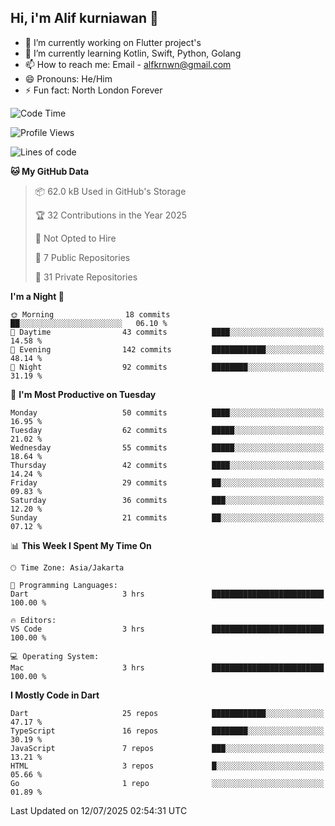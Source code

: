 ## Hi, i'm Alif kurniawan 👋

- 🔭 I’m currently working on Flutter project's
- 🌱 I’m currently learning Kotlin, Swift, Python, Golang
- 📫 How to reach me: Email - alfkrnwn@gmail.com
- 😄 Pronouns: He/Him
- ⚡ Fun fact: North London Forever

<!--START_SECTION:waka-->
![Code Time](http://img.shields.io/badge/Code%20Time-119%20hrs%2054%20mins-blue)

![Profile Views](http://img.shields.io/badge/Profile%20Views-21-blue)

![Lines of code](https://img.shields.io/badge/From%20Hello%20World%20I%27ve%20Written-175.9%20thousand%20lines%20of%20code-blue)

**🐱 My GitHub Data** 

> 📦 62.0 kB Used in GitHub's Storage 
 > 
> 🏆 32 Contributions in the Year 2025
 > 
> 🚫 Not Opted to Hire
 > 
> 📜 7 Public Repositories 
 > 
> 🔑 31 Private Repositories 
 > 
**I'm a Night 🦉** 

```text
🌞 Morning                18 commits          ██░░░░░░░░░░░░░░░░░░░░░░░   06.10 % 
🌆 Daytime                43 commits          ████░░░░░░░░░░░░░░░░░░░░░   14.58 % 
🌃 Evening                142 commits         ████████████░░░░░░░░░░░░░   48.14 % 
🌙 Night                  92 commits          ████████░░░░░░░░░░░░░░░░░   31.19 % 
```
📅 **I'm Most Productive on Tuesday** 

```text
Monday                   50 commits          ████░░░░░░░░░░░░░░░░░░░░░   16.95 % 
Tuesday                  62 commits          █████░░░░░░░░░░░░░░░░░░░░   21.02 % 
Wednesday                55 commits          █████░░░░░░░░░░░░░░░░░░░░   18.64 % 
Thursday                 42 commits          ████░░░░░░░░░░░░░░░░░░░░░   14.24 % 
Friday                   29 commits          ██░░░░░░░░░░░░░░░░░░░░░░░   09.83 % 
Saturday                 36 commits          ███░░░░░░░░░░░░░░░░░░░░░░   12.20 % 
Sunday                   21 commits          ██░░░░░░░░░░░░░░░░░░░░░░░   07.12 % 
```


📊 **This Week I Spent My Time On** 

```text
🕑︎ Time Zone: Asia/Jakarta

💬 Programming Languages: 
Dart                     3 hrs               █████████████████████████   100.00 % 

🔥 Editors: 
VS Code                  3 hrs               █████████████████████████   100.00 % 

💻 Operating System: 
Mac                      3 hrs               █████████████████████████   100.00 % 
```

**I Mostly Code in Dart** 

```text
Dart                     25 repos            ████████████░░░░░░░░░░░░░   47.17 % 
TypeScript               16 repos            ████████░░░░░░░░░░░░░░░░░   30.19 % 
JavaScript               7 repos             ███░░░░░░░░░░░░░░░░░░░░░░   13.21 % 
HTML                     3 repos             █░░░░░░░░░░░░░░░░░░░░░░░░   05.66 % 
Go                       1 repo              ░░░░░░░░░░░░░░░░░░░░░░░░░   01.89 % 
```




 Last Updated on 12/07/2025 02:54:31 UTC
<!--END_SECTION:waka-->
